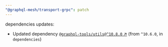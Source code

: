 ```yaml
---
"@graphql-mesh/transport-grpc": patch
---
```

dependencies updates:
  - Updated dependency [`@graphql-tools/utils@^10.8.0` ↗︎](https://www.npmjs.com/package/@graphql-tools/utils/v/10.8.0) (from `^10.6.0`, in `dependencies`)
